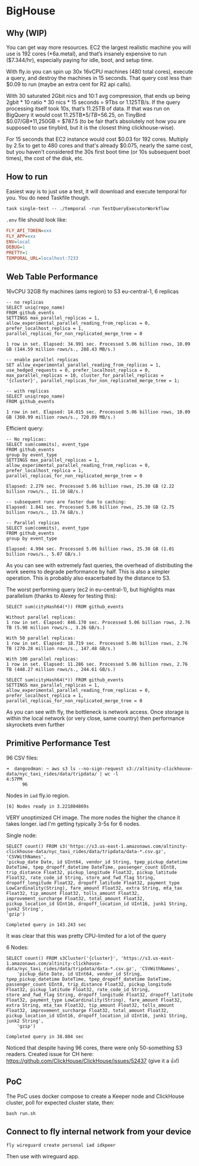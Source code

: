 # BigHouse

## Why (WIP)

You can get way more resources. EC2 the largest realistic machine you will use is 192 cores (*6a.metal), and that’s insanely expensive to run ($7.344/hr), especially paying for idle, boot, and setup time.

With fly.io you can spin up 30x 16vCPU machines (480 total cores), execute a query, and destroy the machines in 15 seconds. That query cost less than $0.09 to run (maybe an extra cent for R2 api calls).

With 30 saturated 2Gbit nics and 10:1 avg compression, that ends up being 2gbit * 10 ratio * 30 nics * 15 seconds = 9Tbs or 1.125TB/s. If the query processing itself took 10s, that’s 11.25TB of data. If that was run on BigQuery it would cost 11.25TB*$5/TB=$56.25, on TinyBird $0.07/GB*11,250GB = $787.5 (to be fair that’s absolutely not how you are supposed to use tinybird, but it is the closest thing clickhouse-wise).

For 15 seconds that EC2 instance would cost $0.03 for 192 cores. Multiply by 2.5x to get to 480 cores and that's already $0.075, nearly the same cost, but you haven't considered the 30s first boot time (or 10s subsequent boot times), the cost of the disk, etc.

## How to run

Easiest way is to just use a test, it will download and execute temporal for you. You do need Taskfile though.

```
task single-test -- ./temporal -run TestQueryExecutorWorkflow
```

`.env` file should look like:

```ini
FLY_API_TOKEN=xxx
FLY_APP=xxx
ENV=local
DEBUG=1
PRETTY=1
TEMPORAL_URL=localhost:7233
```

## Web Table Performance

16vCPU 32GB fly machines (ams region) to S3 eu-central-1, 6 replicas

```
-- no replicas
SELECT uniq(repo_name)
FROM github_events
SETTINGS max_parallel_replicas = 1, allow_experimental_parallel_reading_from_replicas = 0, prefer_localhost_replica = 1, parallel_replicas_for_non_replicated_merge_tree = 0

1 row in set. Elapsed: 34.991 sec. Processed 5.06 billion rows, 10.09 GB (144.59 million rows/s., 288.43 MB/s.)

-- enable parallel replicas
SET allow_experimental_parallel_reading_from_replicas = 1, use_hedged_requests = 0, prefer_localhost_replica = 0, max_parallel_replicas = 10, cluster_for_parallel_replicas = '{cluster}', parallel_replicas_for_non_replicated_merge_tree = 1;

-- with replicas
SELECT uniq(repo_name)
FROM github_events

1 row in set. Elapsed: 14.015 sec. Processed 5.06 billion rows, 10.09 GB (360.99 million rows/s., 720.09 MB/s.)
```

Efficient query:

```
-- No replicas:
SELECT sum(commits), event_type
FROM github_events
group by event_type
SETTINGS max_parallel_replicas = 1, allow_experimental_parallel_reading_from_replicas = 0, prefer_localhost_replica = 1, parallel_replicas_for_non_replicated_merge_tree = 0

Elapsed: 2.279 sec. Processed 5.06 billion rows, 25.30 GB (2.22 billion rows/s., 11.10 GB/s.)

-- subsequent runs are faster due to caching:
Elapsed: 1.841 sec. Processed 5.06 billion rows, 25.30 GB (2.75 billion rows/s., 13.74 GB/s.)

-- Parallel replicas
SELECT sum(commits), event_type
FROM github_events
group by event_type

Elapsed: 4.994 sec. Processed 5.06 billion rows, 25.30 GB (1.01 billion rows/s., 5.07 GB/s.)
```

As you can see with extremely fast queries, the overhead of distributing the work seems to degrade performance by half. This is also a simpler operation. This is probably also exacerbated by the distance to S3.

The worst performing query (ec2 in eu-central-1), but highlights max parallelism (thanks to Alexey for testing this):

```
SELECT sum(cityHash64(*)) FROM github_events

Without parallel replicas:
1 row in set. Elapsed: 846.170 sec. Processed 5.06 billion rows, 2.76 TB (5.98 million rows/s., 3.26 GB/s.)

With 50 parallel replicas:
1 row in set. Elapsed: 18.719 sec. Processed 5.06 billion rows, 2.76 TB (270.28 million rows/s., 147.48 GB/s.)

With 100 parallel replicas:
1 row in set. Elapsed: 11.286 sec. Processed 5.06 billion rows, 2.76 TB (448.27 million rows/s., 244.61 GB/s.)

SELECT sum(cityHash64(*)) FROM github_events
SETTINGS max_parallel_replicas = 1, allow_experimental_parallel_reading_from_replicas = 0, prefer_localhost_replica = 1, parallel_replicas_for_non_replicated_merge_tree = 0
```

As you can see with fly, the bottleneck is network access. Once storage is within the local network (or very close, same country) then performance skyrockets even further

## Primitive Performance Test

96 CSV files:
```
➜  dangoodman: ~ aws s3 ls --no-sign-request s3://altinity-clickhouse-data/nyc_taxi_rides/data/tripdata/ | wc -l                               4:57PM
      96
```

Nodes in `iad` fly.io region.

```
[6] Nodes ready in 3.221804869s
```

VERY unoptimized CH image. The more nodes the higher the chance it takes longer. iad I'm getting typically 3-5s for 6 nodes.

Single node:
```
SELECT count() FROM s3('https://s3.us-east-1.amazonaws.com/altinity-clickhouse-data/nyc_taxi_rides/data/tripdata/data-*.csv.gz', 'CSVWithNames',
'pickup_date Date, id UInt64, vendor_id String, tpep_pickup_datetime DateTime, tpep_dropoff_datetime DateTime, passenger_count UInt8, trip_distance Float32, pickup_longitude Float32, pickup_latitude Float32, rate_code_id String, store_and_fwd_flag String, dropoff_longitude Float32, dropoff_latitude Float32, payment_type LowCardinality(String), fare_amount Float32, extra String, mta_tax Float32, tip_amount Float32, tolls_amount Float32, improvement_surcharge Float32, total_amount Float32, pickup_location_id UInt16, dropoff_location_id UInt16, junk1 String, junk2 String',
'gzip')

Completed query in 143.243 sec
```

It was clear that this was pretty CPU-limited for a lot of the query

6 Nodes:
```
SELECT count() FROM s3Cluster('{cluster}', 'https://s3.us-east-1.amazonaws.com/altinity-clickhouse-data/nyc_taxi_rides/data/tripdata/data-*.csv.gz', 'CSVWithNames', 
	'pickup_date Date, id UInt64, vendor_id String, tpep_pickup_datetime DateTime, tpep_dropoff_datetime DateTime, passenger_count UInt8, trip_distance Float32, pickup_longitude Float32, pickup_latitude Float32, rate_code_id String, store_and_fwd_flag String, dropoff_longitude Float32, dropoff_latitude Float32, payment_type LowCardinality(String), fare_amount Float32, extra String, mta_tax Float32, tip_amount Float32, tolls_amount Float32, improvement_surcharge Float32, total_amount Float32, pickup_location_id UInt16, dropoff_location_id UInt16, junk1 String, junk2 String', 
	'gzip')

Completed query in 38.804 sec
```

Noticed that despite having 96 cores, there were only 50-something S3 readers. Created issue for CH here: https://github.com/ClickHouse/ClickHouse/issues/52437 (give it a 👍!)

## PoC

The PoC uses docker compose to create a Keeper node and ClickHouse cluster, poll for expected cluster state, then:

```
bash run.sh
```

## Connect to fly internal network from your device

```
fly wireguard create personal iad idkpeer
```

Then use with wireguard app.


